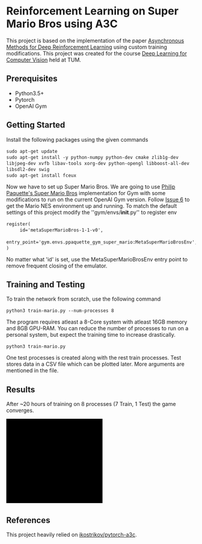 # Reinforcement Learning on Super Mario Bros using A3C

This project is based on the implementation of the paper [Asynchronous Methods for Deep Reinforcement Learning](https://arxiv.org/abs/1602.01783) using custom training modifications. This project was created for the course [Deep Learning for Computer Vision](https://vision.in.tum.de/teaching/ws2017/dl4cv) held at TUM.

## Prerequisites
- Python3.5+
- Pytorch
- OpenAI Gym

## Getting Started
Install the following packages using the given commands
```
sudo apt-get update
sudo apt-get install -y python-numpy python-dev cmake zlib1g-dev libjpeg-dev xvfb libav-tools xorg-dev python-opengl libboost-all-dev libsdl2-dev swig
sudo apt-get install fceux
```

Now we have to set up Super Mario Bros. We are going to use [Philip Paquette's Super Mario Bros](https://github.com/ppaquette/gym-super-mario) implementation for Gym with some modifications to run on the current OpenAI Gym version. 
Follow [Issue 6](https://github.com/ppaquette/gym-super-mario/issues/6) to get the Mario NES environment up and running.
To match the default settings of this project modify the ''gym/envs/__init__.py'' to register env
```
register(
     id='metaSuperMarioBros-1-1-v0',
     entry_point='gym.envs.ppaquette_gym_super_mario:MetaSuperMarioBrosEnv',
)
```
No matter what 'id' is set, use the MetaSuperMarioBrosEnv entry point to remove frequent closing of the emulator.

## Training and Testing
To train the network from scratch, use the following command
```
python3 train-mario.py --num-processes 8
```

The program requires atleast a 8-Core system with atleast 16GB memory and 8GB GPU-RAM. 
You can reduce the number of processes to run on a personal system, but expect the training time to increase drastically.
```
python3 train-mario.py
```
One test processes is created along with the rest train processes. Test stores data in a CSV file which can be plotted later.
More arguments are mentioned in the file.

## Results
After ~20 hours of training on 8 processes (7 Train, 1 Test) the game converges.

![](video/mario-level1.gif)

## References
This project heavily relied on [ikostrikov/pytorch-a3c](https://github.com/ikostrikov/pytorch-a3c).

